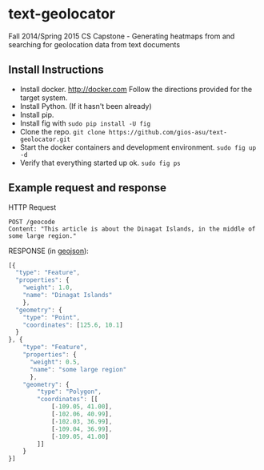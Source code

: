 text-geolocator
===============

Fall 2014/Spring 2015 CS Capstone - Generating heatmaps from and searching for geolocation data from text documents

## Install Instructions
- Install docker. http://docker.com Follow the directions provided for the target system.
- Install Python. (If it hasn't been already)
- Install pip.
- Install fig with `sudo pip install -U fig`
- Clone the repo. `git clone https://github.com/gios-asu/text-geolocator.git`
- Start the docker containers and development environment. `sudo fig up -d`
- Verify that everything started up ok. `sudo fig ps`

## Example request and response

HTTP Request
```
POST /geocode
Content: "This article is about the Dinagat Islands, in the middle of some large region." 
```

RESPONSE (in [geojson](http://geojson.org/)):
```javascript
[{
  "type": "Feature",
  "properties": {
    "weight": 1.0,
    "name": "Dinagat Islands"
    },
  "geometry": {
    "type": "Point",
    "coordinates": [125.6, 10.1]
  }
}, {
    "type": "Feature",
    "properties": {
      "weight": 0.5,
      "name": "some large region"
      },
    "geometry": {
        "type": "Polygon",
        "coordinates": [[
            [-109.05, 41.00],
            [-102.06, 40.99],
            [-102.03, 36.99],
            [-109.04, 36.99],
            [-109.05, 41.00]
        ]]
    }
}]
```
